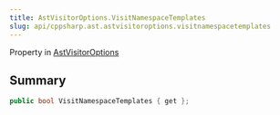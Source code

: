 ```yaml
---
title: AstVisitorOptions.VisitNamespaceTemplates
slug: api/cppsharp.ast.astvisitoroptions.visitnamespacetemplates
---
```

Property in [AstVisitorOptions](/api/cppsharp/ast/astvisitoroptions)

## Summary



```csharp
public bool VisitNamespaceTemplates { get };
```

